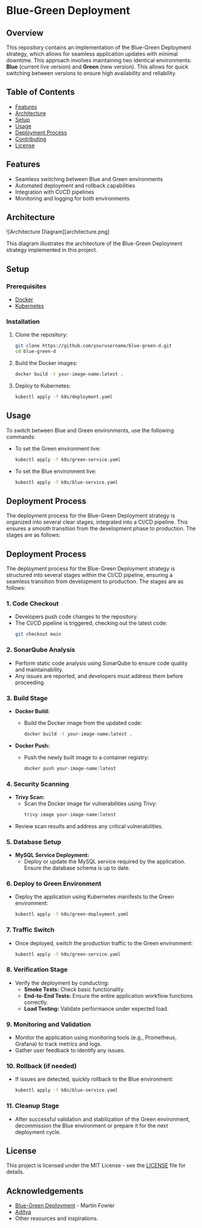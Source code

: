 
# Blue-Green Deployment

## Overview

This repository contains an implementation of the Blue-Green Deployment strategy, which allows for seamless application updates with minimal downtime. This approach involves maintaining two identical environments: **Blue** (current live version) and **Green** (new version). This allows for quick switching between versions to ensure high availability and reliability.

## Table of Contents

- [Features](#features)
- [Architecture](#architecture)
- [Setup](#setup)
- [Usage](#usage)
- [Deployment Process](#deployment-process)
- [Contributing](#contributing)
- [License](#license)

## Features

- Seamless switching between Blue and Green environments
- Automated deployment and rollback capabilities
- Integration with CI/CD pipelines
- Monitoring and logging for both environments

## Architecture

![Architecture Diagram][architecture.png]

This diagram illustrates the architecture of the Blue-Green Deployment strategy implemented in this project.

## Setup

### Prerequisites

- [Docker](https://www.docker.com/get-started)
- [Kubernetes](https://kubernetes.io/docs/setup/)
  
### Installation

1. Clone the repository:
   ```bash
   git clone https://github.com/yourusername/blue-green-d.git
   cd blue-green-d
   ```

2. Build the Docker images:
   ```bash
   docker build -t your-image-name:latest .
   ```

3. Deploy to Kubernetes:
   ```bash
   kubectl apply -f k8s/deployment.yaml
   ```

## Usage

To switch between Blue and Green environments, use the following commands:

- To set the Green environment live:
   ```bash
   kubectl apply -f k8s/green-service.yaml
   ```

- To set the Blue environment live:
   ```bash
   kubectl apply -f k8s/blue-service.yaml
   ```

## Deployment Process

The deployment process for the Blue-Green Deployment strategy is organized into several clear stages, integrated into a CI/CD pipeline. This ensures a smooth transition from the development phase to production. The stages are as follows:

## Deployment Process

The deployment process for the Blue-Green Deployment strategy is structured into several stages within the CI/CD pipeline, ensuring a seamless transition from development to production. The stages are as follows:

### 1. **Code Checkout**
   - Developers push code changes to the repository.
   - The CI/CD pipeline is triggered, checking out the latest code:
     ```bash
     git checkout main
     ```

### 2. **SonarQube Analysis**
   - Perform static code analysis using SonarQube to ensure code quality and maintainability.
   - Any issues are reported, and developers must address them before proceeding.

### 3. **Build Stage**
   - **Docker Build:**
     - Build the Docker image from the updated code:
       ```bash
       docker build -t your-image-name:latest .
       ```

   - **Docker Push:**
     - Push the newly built image to a container registry:
       ```bash
       docker push your-image-name:latest
       ```

### 4. **Security Scanning**
   - **Trivy Scan:**
     - Scan the Docker image for vulnerabilities using Trivy:
       ```bash
       trivy image your-image-name:latest
       ```
   - Review scan results and address any critical vulnerabilities.

### 5. **Database Setup**
   - **MySQL Service Deployment:**
     - Deploy or update the MySQL service required by the application. Ensure the database schema is up to date.

### 6. **Deploy to Green Environment**
   - Deploy the application using Kubernetes manifests to the Green environment:
     ```bash
     kubectl apply -f k8s/green-deployment.yaml
     ```

### 7. **Traffic Switch**
   - Once deployed, switch the production traffic to the Green environment:
     ```bash
     kubectl apply -f k8s/green-service.yaml
     ```

### 8. **Verification Stage**
   - Verify the deployment by conducting:
     - **Smoke Tests:** Check basic functionality.
     - **End-to-End Tests:** Ensure the entire application workflow functions correctly.
     - **Load Testing:** Validate performance under expected load.

### 9. **Monitoring and Validation**
   - Monitor the application using monitoring tools (e.g., Prometheus, Grafana) to track metrics and logs.
   - Gather user feedback to identify any issues.

### 10. **Rollback (if needed)**
   - If issues are detected, quickly rollback to the Blue environment:
     ```bash
     kubectl apply -f k8s/blue-service.yaml
     ```

### 11. **Cleanup Stage**
   - After successful validation and stabilization of the Green environment, decommission the Blue environment or prepare it for the next deployment cycle.



## License

This project is licensed under the MIT License - see the [LICENSE](LICENSE) file for details.

## Acknowledgements

- [Blue-Green Deployment](https://martinfowler.com/bliki/BlueGreenDeployment.html) - Martin Fowler
- [Aditya](https://github.com/jaiswaladi246)
- Other resources and inspirations.
```

